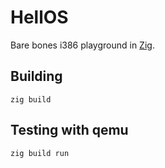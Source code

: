 # HellOS

Bare bones i386 playground in [Zig](https://ziglang.org/).

## Building

```
zig build
```

## Testing with qemu

```
zig build run
```
